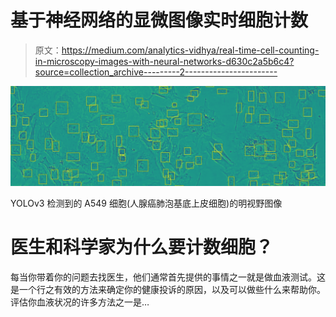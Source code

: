 # 基于神经网络的显微图像实时细胞计数

> 原文：<https://medium.com/analytics-vidhya/real-time-cell-counting-in-microscopy-images-with-neural-networks-d630c2a5b6c4?source=collection_archive---------2----------------------->

![](img/3f3208275e97b7b4a964af3d385d6ac9.png)

YOLOv3 检测到的 A549 细胞(人腺癌肺泡基底上皮细胞)的明视野图像

# 医生和科学家为什么要计数细胞？

每当你带着你的问题去找医生，他们通常首先提供的事情之一就是做血液测试。这是一个行之有效的方法来确定你的健康投诉的原因，以及可以做些什么来帮助你。评估你血液状况的许多方法之一是…